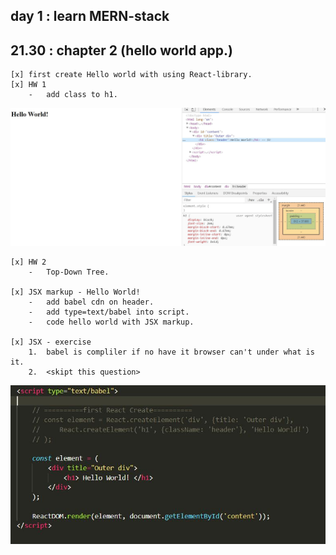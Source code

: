 ## day 1 : learn MERN-stack

## 21.30    :   chapter 2 (hello world app.)

    [x] first create Hello world with using React-library.
    [x] HW 1
        -   add class to h1.

![](https://github.com/caption01/learnwithText/blob/master/daily/day1/day1Record/ch2_hw1.JPG)

    [x] HW 2
        -   Top-Down Tree.

    [x] JSX markup - Hello World!
        -   add babel cdn on header.
        -   add type=text/babel into script.
        -   code hello world with JSX markup.

    [x] JSX - exercise
        1.  babel is compliler if no have it browser can't under what is it.
        2.  <skipt this question>

![](https://github.com/caption01/learnwithText/blob/master/daily/day1/day1Record/JSXhelloWorld.JPG)